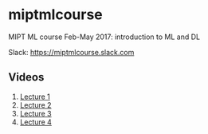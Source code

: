 # miptmlcourse
MIPT ML course Feb-May 2017: introduction to ML and DL

Slack: https://miptmlcourse.slack.com

## Videos

1. [Lecture 1](https://youtu.be/NIfFXmtLYyE)
2. [Lecture 2](https://youtu.be/auTkPTJ8MjU?t=1)
3. [Lecture 3](https://youtu.be/m7cimPZIgPk)
4. [Lecture 4](https://youtu.be/LcbMn1eI9gM?t=1)